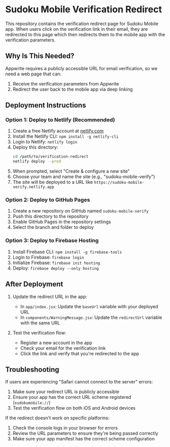 # Sudoku Mobile Verification Redirect

This repository contains the verification redirect page for Sudoku Mobile app. When users click on the verification link in their email, they are redirected to this page which then redirects them to the mobile app with the verification parameters.

## Why Is This Needed?

Appwrite requires a publicly accessible URL for email verification, so we need a web page that can:
1. Receive the verification parameters from Appwrite
2. Redirect the user back to the mobile app via deep linking

## Deployment Instructions

### Option 1: Deploy to Netlify (Recommended)

1. Create a free Netlify account at [netlify.com](https://netlify.com)
2. Install the Netlify CLI: `npm install -g netlify-cli`
3. Login to Netlify: `netlify login`
4. Deploy this directory:
   ```bash
   cd /path/to/verification-redirect
   netlify deploy --prod
   ```
5. When prompted, select "Create & configure a new site"
6. Choose your team and name the site (e.g., "sudoku-mobile-verify")
7. The site will be deployed to a URL like `https://sudoku-mobile-verify.netlify.app`

### Option 2: Deploy to GitHub Pages

1. Create a new repository on GitHub named `sudoku-mobile-verify`
2. Push this directory to the repository
3. Enable GitHub Pages in the repository settings
4. Select the branch and folder to deploy

### Option 3: Deploy to Firebase Hosting

1. Install Firebase CLI: `npm install -g firebase-tools`
2. Login to Firebase: `firebase login`
3. Initialize Firebase: `firebase init hosting`
4. Deploy: `firebase deploy --only hosting`

## After Deployment

1. Update the redirect URL in the app:
   - In `app/index.jsx`: Update the `baseUrl` variable with your deployed URL
   - In `components/WarningMessage.jsx`: Update the `redirectUrl` variable with the same URL

2. Test the verification flow:
   - Register a new account in the app
   - Check your email for the verification link
   - Click the link and verify that you're redirected to the app

## Troubleshooting

If users are experiencing "Safari cannot connect to the server" errors:
1. Make sure your redirect URL is publicly accessible
2. Ensure your app has the correct URL scheme registered (`sudokumobile://`)
3. Test the verification flow on both iOS and Android devices

If the redirect doesn't work on specific platforms:
1. Check the console logs in your browser for errors
2. Review the URL parameters to ensure they're being passed correctly
3. Make sure your app manifest has the correct scheme configuration
